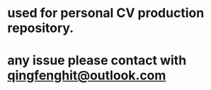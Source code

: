 # used for personal CV production repository. 
# any issue please contact with qingfenghit@outlook.com

